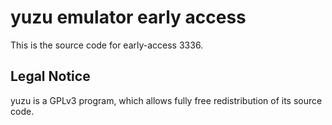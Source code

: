 yuzu emulator early access
=============

This is the source code for early-access 3336.

## Legal Notice

yuzu is a GPLv3 program, which allows fully free redistribution of its source code.